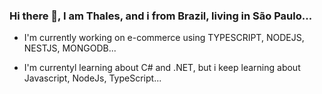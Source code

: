 ### Hi there 👋, I am Thales, and i from Brazil, living in São Paulo...

- I'm currently working on e-commerce using TYPESCRIPT, NODEJS, NESTJS, MONGODB...
- I'm currentyl learning about C# and .NET, but i keep learning about Javascript, NodeJs, TypeScript...

  <!--
**thf4/thf4** is a ✨ _special_ ✨ repository because its `README.md` (this file) appears on your GitHub profile.

Here are some ideas to get you started:

- 🔭 I’m currently working on ...
- 🌱 I’m currently learning ...
- 👯 I’m looking to collaborate on ...
- 🤔 I’m looking for help with ...
- 💬 Ask me about ...
- 📫 How to reach me: ...
- 😄 Pronouns: ...
- ⚡ Fun fact: ...
-->
